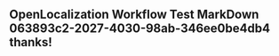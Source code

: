 <properties
ms.topic="hero-topic"
ms.test1="hero-topic"
ms.test2="test"/>

## OpenLocalization Workflow Test MarkDown 063893c2-2027-4030-98ab-346ee0be4db4 thanks!
